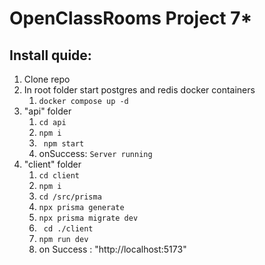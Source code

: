 # OpenClassRooms Project 7*

## Install quide:

1. Clone repo
2. In root folder start postgres and redis docker containers
   1. ```docker compose up -d```
3. "api" folder
   1. ``` cd api ```
   2. ``` npm i ```
   3. ``` npm start```
   4. onSuccess:  ```Server running``` 
4. "client" folder
   1. ```cd client```
   2. ```npm i```
   3. ```cd /src/prisma```
   4. ```npx prisma generate```
   5. ```npx prisma migrate dev```
   6. ``` cd ./client```
   7. ```npm run dev```
   8. on Success : "http://localhost:5173"